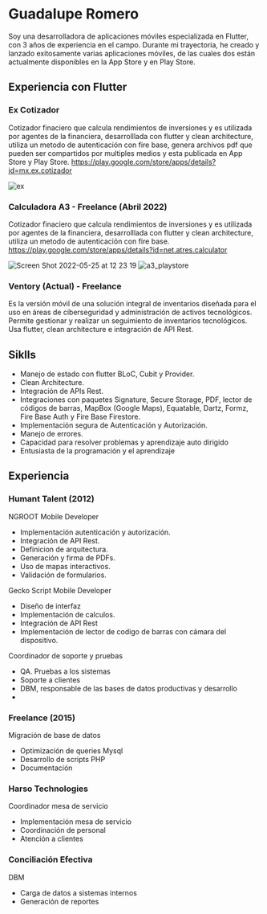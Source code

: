 # Guadalupe Romero
Soy una desarrolladora de aplicaciones móviles especializada en Flutter, con 3 años de experiencia en el campo. Durante mi trayectoria, he creado y lanzado exitosamente varias aplicaciones móviles, de las cuales dos están actualmente disponibles en la App Store y en Play Store. 

## Experiencia con Flutter
### Ex Cotizador
Cotizador finaciero que calcula rendimientos de inversiones y es utilizada por agentes de la financiera, desarrolllada con flutter y clean architecture, utiliza un metodo de autenticación con fire base, genera archivos pdf que pueden ser compartidos por multiples medios y esta publicada en App Store y Play Store. https://play.google.com/store/apps/details?id=mx.ex.cotizador



![ex](https://github.com/gromeroortega/gromeroortega/assets/30419292/2aee54b8-f613-4355-9e06-5b33104d16bd)


### Calculadora A3 - Freelance (Abril 2022)

Cotizador finaciero que calcula rendimientos de inversiones y es utilizada por agentes de la financiera, desarrolllada con flutter y clean architecture, utiliza un metodo de autenticación con fire base. https://play.google.com/store/apps/details?id=net.atres.calculator

![Screen Shot 2022-05-25 at 12 23 19](https://user-images.githubusercontent.com/30419292/172892647-e73371cc-5ec2-485a-87d4-518397e404bb.png)
![a3_playstore](https://user-images.githubusercontent.com/30419292/172895125-988968f0-c1c3-4002-9b47-911ac05ff656.png)

### Ventory (Actual) - Freelance
Es la versión móvil de una solución integral de inventarios diseñada para el uso en áreas de ciberseguridad y administración de activos tecnológicos. Permite gestionar y realizar un seguimiento de inventarios tecnológicos. Usa flutter, clean architecture e integración de API Rest.

## Siklls

- Manejo de estado con flutter BLoC, Cubit y Provider.
- Clean Architecture.
- Integración de APIs Rest.
- Integraciones con paquetes Signature, Secure Storage, PDF, lector de códigos de barras, MapBox (Google Maps), Equatable, Dartz, Formz, Fire Base Auth y Fire Base Firestore.
- Implementación segura de Autenticación y Autorización.
- Manejo de errores.
- Capacidad para resolver problemas y aprendizaje auto dirigido
- Entusiasta de la programación y el aprendizaje

## Experiencia

### Humant Talent (2012)

NGROOT
Mobile Developer
- Implementación autenticación y autorización.
- Integración de API Rest.
- Definicion de arquitectura.
- Generación y firma de PDFs.
- Uso de mapas interactivos.
- Validación de formularios.

Gecko Script
Mobile Developer
- Diseño de interfaz
- Implementación de calculos.
- Integración de API Rest
- Implementación de lector de codigo de barras con cámara del dispositivo.

Coordinador de soporte y pruebas
-   QA. Pruebas a los sistemas
-   Soporte a clientes
-   DBM, responsable de las bases de datos productivas y desarrollo
-   
### Freelance (2015)
Migración de base de datos
-   Optimización de queries Mysql
-   Desarrollo de scripts PHP
-   Documentación

### Harso Technologies
Coordinador mesa de servicio
-   Implementación mesa de servicio
-   Coordinación de personal
-   Atención a clientes

### Conciliación Efectiva
DBM
-   Carga de datos a sistemas internos
-   Generación de reportes

